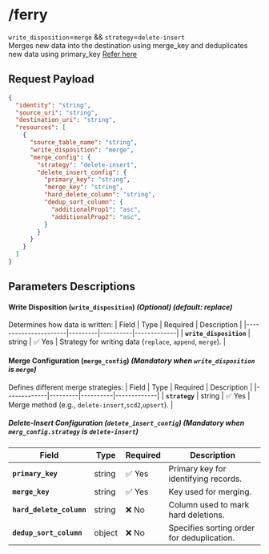 # /ferry
`write_disposition`=`merge` && `strategy`=`delete-insert`
<br>
Merges new data into the destination using merge_key and deduplicates new data using primary_key
[Refer here](/guides/merge-delete-insert)

## Request Payload
```json
{
  "identity": "string",
  "source_uri": "string",
  "destination_uri": "string",
  "resources": [
    {
      "source_table_name": "string",
      "write_disposition": "merge",
      "merge_config": {
        "strategy": "delete-insert",
        "delete_insert_config": {
          "primary_key": "string",
          "merge_key": "string",
          "hard_delete_column": "string",
          "dedup_sort_column": {
            "additionalProp1": "asc",
            "additionalProp2": "asc",
          }
        }
      }
    }
  ]
}
```

## Parameters Descriptions

#### **Write Disposition (`write_disposition`)** *(Optional)* *(default: replace)*
Determines how data is written:
| Field                | Type    | Required | Description |
|----------------------|---------|----------|-------------|
| **`write_disposition`** | string | ✅ Yes  | Strategy for writing data (`replace`, `append`, `merge`). |

#### **Merge Configuration (`merge_config`)** *(Mandatory when `write_disposition` is `merge`)*
Defines different merge strategies:
| Field        | Type    | Required | Description |
|-------------|---------|----------|-------------|
| **`strategy`** | string | ✅ Yes | Merge method (e.g., `delete-insert`,`scd2`,`upsert`). |

##### **Delete-Insert Configuration (`delete_insert_config`)** *(Mandatory when `merg_config.strategy` is `delete-insert`)*
| Field                | Type    | Required | Description |
|----------------------|---------|----------|-------------|
| **`primary_key`**   | string  | ✅ Yes   | Primary key for identifying records. |
| **`merge_key`**     | string  | ✅ Yes   | Key used for merging. |
| **`hard_delete_column`** | string  | ❌ No  | Column used to mark hard deletions. |
| **`dedup_sort_column`**  | object  | ❌ No  | Specifies sorting order for deduplication. |
